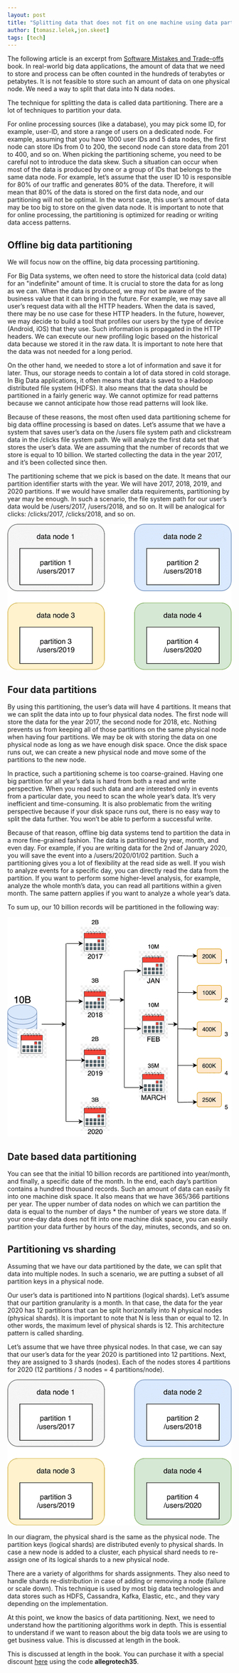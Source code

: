 ```yaml
---
layout: post
title: "Splitting data that does not fit on one machine using data partitioning"
author: [tomasz.lelek,jon.skeet]
tags: [tech]
---
```

The following article is an excerpt from [Software Mistakes and Trade-offs](https://www.manning.com/books/software-mistakes-and-tradeoffs) book.
In real-world big data applications, the amount of data that we need to store and process can be often counted in the hundreds of terabytes or petabytes. It is not feasible to store such an amount of data on one physical node. We need a way to split that data into N data nodes.

The technique for splitting the data is called data partitioning. There are a lot of techniques to partition your data.

For online processing sources (like a database), you may pick some ID, for example, user-ID, and store a range of users on a dedicated node. For example, assuming that you have 1000 user IDs and 5 data nodes, the first node can store IDs from 0 to 200, the second node can store data from 201 to 400, and so on. When picking the partitioning scheme, you need to be careful not to introduce the data skew. Such a situation can occur when most of the data is produced by one or a group of IDs that belongs to the same data node. For example, let’s assume that the user ID 10 is responsible for 80% of our traffic and generates 80% of the data. Therefore, it will mean that 80% of the data is stored on the first data node, and our partitioning will not be optimal. In the worst case, this user’s amount of data may be too big to store on the given data node. It is important to note that for online processing, the partitioning is optimized for reading or writing data access patterns.

## Offline big data partitioning

We will focus now on the offline, big data processing partitioning.

For Big Data systems, we often need to store the historical data (cold data) for an "indefinite" amount of time. It is crucial to store the data for as long as we can. When the data is produced, we may not be aware of the business value that it can bring in the future. For example, we may save all user’s request data with all the HTTP headers. When the data is saved, there may be no use case for these HTTP headers. In the future, however, we may decide to build a tool that profiles our users by the type of device (Android, iOS) that they use. Such information is propagated in the HTTP headers. We can execute our new profiling logic based on the historical data because we stored it in the raw data. It is important to note here that the data was not needed for a long period.

On the other hand, we needed to store a lot of information and save it for later. Thus, our storage needs to contain a lot of data stored in cold storage. In Big Data applications, it often means that data is saved to a Hadoop distributed file system (HDFS). It also means that the data should be partitioned in a fairly generic way. We cannot optimize for read patterns because we cannot anticipate how those read patterns will look like.

Because of these reasons, the most often used data partitioning scheme for big data offline processing is based on dates. Let’s assume that we have a system that saves user’s data on the /users file system path and clickstream data in the /clicks file system path. We will analyze the first data set that stores the user’s data. We are assuming that the number of records that we store is equal to 10 billion. We started collecting the data in the year 2017, and it’s been collected since then.

The partitioning scheme that we pick is based on the date. It means that our partition identifier starts with the year. We will have 2017, 2018, 2019, and 2020 partitions. If we would have smaller data requirements, partitioning by year may be enough. In such a scenario, the file system path for our user’s data would be /users/2017, /users/2018, and so on. It will be analogical for clicks: /clicks/2017, /clicks/2018, and so on.

![Figure 1](/img/articles/2021-08-09-splitting-data-that-does-not-fit-on-one-machine-using-data-partitioning/img1.png)

## Four data partitions

By using this partitioning, the user’s data will have 4 partitions. It means that we can split the data into up to four physical data nodes. The first node will store the data for the year 2017, the second node for 2018, etc. Nothing prevents us from keeping all of those partitions on the same physical node when having four partitions. We may be ok with storing the data on one physical node as long as we have enough disk space. Once the disk space runs out, we can create a new physical node and move some of the partitions to the new node.

In practice, such a partitioning scheme is too coarse-grained. Having one big partition for all year’s data is hard from both a read and write perspective. When you read such data and are interested only in events from a particular date, you need to scan the whole year’s data. It’s very inefficient and time-consuming. It is also problematic from the writing perspective because if your disk space runs out, there is no easy way to split the data further. You won’t be able to perform a successful write.

Because of that reason, offline big data systems tend to partition the data in a more fine-grained fashion. The data is partitioned by year, month, and even day. For example, if you are writing data for the 2nd of January 2020, you will save the event into a /users/2020/01/02 partition. Such a partitioning gives you a lot of flexibility at the read side as well. If you wish to analyze events for a specific day, you can directly read the data from the partition. If you want to perform some higher-level analysis, for example, analyze the whole month’s data, you can read all partitions within a given month. The same pattern applies if you want to analyze a whole year’s data.

To sum up, our 10 billion records will be partitioned in the following way:

![Figure 2](/img/articles/2021-08-09-splitting-data-that-does-not-fit-on-one-machine-using-data-partitioning/img2.png)

## Date based data partitioning

You can see that the initial 10 billion records are partitioned into year/month, and finally, a specific date of the month. In the end, each day’s partition contains a hundred thousand records. Such an amount of data can easily fit into one machine disk space. It also means that we have 365/366 partitions per year. The upper number of data nodes on which we can partition the data is equal to the number of days * the number of years we store data. If your one-day data does not fit into one machine disk space, you can easily partition your data further by hours of the day, minutes, seconds, and so on.

## Partitioning vs sharding

Assuming that we have our data partitioned by the date, we can split that data into multiple nodes. In such a scenario, we are putting a subset of all partition keys in a physical node.

Our user’s data is partitioned into N partitions (logical shards). Let’s assume that our partition granularity is a month. In that case, the data for the year 2020 has 12 partitions that can be split horizontally into N physical nodes (physical shards). It is important to note that N is less than or equal to 12. In other words, the maximum level of physical shards is 12. This architecture pattern is called sharding.

Let’s assume that we have three physical nodes. In that case, we can say that our user’s data for the year 2020 is partitioned into 12 partitions. Next, they are assigned to 3 shards (nodes). Each of the nodes stores 4 partitions for 2020 (12 partitions / 3 nodes = 4 partitions/node).

![Figure 8.6. Sharding](/img/articles/2021-08-09-splitting-data-that-does-not-fit-on-one-machine-using-data-partitioning/img1.png)

In our diagram, the physical shard is the same as the physical node. The partition keys (logical shards) are distributed evenly to physical shards. In case a new node is added to a cluster, each physical shard needs to re-assign one of its logical shards to a new physical node.

There are a variety of algorithms for shards assignments. They also need to handle shards re-distribution in case of adding or removing a node (failure or scale down). This technique is used by most big data technologies and data stores such as HDFS, Cassandra, Kafka, Elastic, etc., and they vary depending on the implementation.

At this point, we know the basics of data partitioning. Next, we need to understand how the partitioning algorithms work in depth. This is essential to understand if we want to reason about the big data tools we are using to get business value. This is discussed at length in the book.

This is discussed at length in the book. You can purchase it with a special discount [here](https://www.manning.com/books/software-mistakes-and-tradeoffs) using the code **allegrotech35**.
